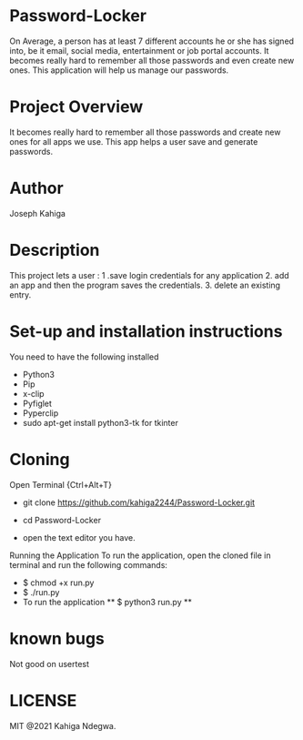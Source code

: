 # Password-Locker
On Average, a person has at least 7 different accounts he or she has signed into, be it email, social media, entertainment or job portal accounts. It becomes really hard to remember all those passwords and even create new ones. This application will help us manage our passwords.
# Project Overview
It becomes really hard to remember all those passwords and create new ones for all apps we use. This app helps a user save and generate passwords.

# Author
Joseph Kahiga
# Description
This project lets a user : 1 .save login credentials for any application
                           2. add an app and then the program saves the credentials.
                           3. delete an existing entry.

# Set-up and installation instructions
You need to have the following installed
* Python3
* Pip
* x-clip
* Pyfiglet
* Pyperclip
* sudo apt-get install python3-tk for tkinter

 # Cloning
Open Terminal {Ctrl+Alt+T}

* git clone https://github.com/kahiga2244/Password-Locker.git

* cd Password-Locker

* open the text editor you have.

Running the Application
To run the application, open the cloned file in terminal and run the following commands:

* $ chmod +x run.py
* $ ./run.py
* To run the application ** $ python3 run.py **

# known bugs
 Not good on usertest
 
 # LICENSE
 MIT @2021 Kahiga Ndegwa.

